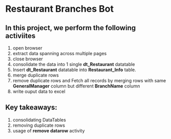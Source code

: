 # Restaurant Branches Bot
## In this project, we perform the following activiites

1. open browser
1. extract data spanning across multiple pages
1. close browser
1. consolidate the data into 1 single **dt_Restaurant** datatable
1. Insert **dt_Restaurant** datatable into **Restaurant_Info** table.
1. merge duplicate rows
1. remove duplicate rows and Fetch all records by merging rows with same **GeneralManager** column  but different  **BranchName** column
1. write ouput data to excel

## Key takeaways:
1. consolidating DataTables
1. removing duplicate rows
1. usage of **remove datarow** activity
